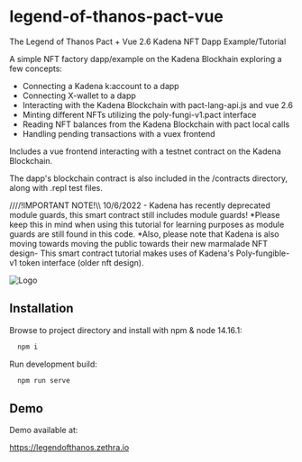 
# legend-of-thanos-pact-vue


The Legend of Thanos Pact + Vue 2.6 Kadena NFT Dapp Example/Tutorial

A simple NFT factory dapp/example on the Kadena Blockhain exploring a few concepts:

- Connecting a Kadena k:account to a dapp
- Connecting X-wallet to a dapp
- Interacting with the Kadena Blockchain with pact-lang-api.js and vue 2.6
- Minting different NFTs utilizing the poly-fungi-v1.pact interface
- Reading NFT balances from the Kadena Blockchain with pact local calls
- Handling pending transactions with a vuex frontend 

Includes a vue frontend interacting with a testnet contract on the Kadena Blockchain.

The dapp's blockchain contract is also included in the /contracts directory, along with .repl test files.

////!IMPORTANT NOTE!\\\\ 10/6/2022 - Kadena has recently deprecated module guards, this smart contract still includes module guards!
*Please keep this in mind when using this tutorial for learning purposes as module guards are still found in this code. 
*Also, please note that Kadena is also moving towards moving the public towards their new marmalade NFT design- This smart contract tutorial makes uses of Kadena's Poly-fungible-v1 token interface (older nft design).

![Logo](https://legendofthanos.zethra.io/legendofthanos.png)


## Installation

Browse to project directory and install with npm & node 14.16.1:

```bash
  npm i
```

Run development build:

```bash
  npm run serve
```

    
## Demo

Demo available at:

https://legendofthanos.zethra.io

